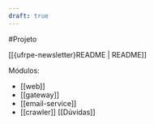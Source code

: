 ```yaml
---
draft: true
---
```



#Projeto

[[{ufrpe-newsletter}README | README]]

Módulos:
- [[web]]
- [[gateway]]
- [[email-service]]
- [[crawler]]
[[Dúvidas]]